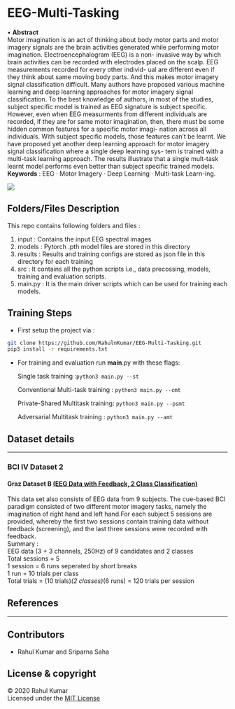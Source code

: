 # EEG-Multi-Tasking
 
 • **Abstract**  
Motor imagination is an act of thinking about body motor parts and motor imagery signals are the brain activities generated while performing motor imagination. Electroencephalogram (EEG) is a non- invasive way by which brain activities can be recorded with electrodes placed on the scalp. EEG measurements recorded for every other individ- ual are different even if they think about same moving body parts. And this makes motor imagery signal classification difficult. Many authors have proposed various machine learning and deep learning approaches for motor imagery signal classification. To the best knowledge of authors, in most of the studies, subject specific model is trained as EEG signature is subject specific. However, even when EEG measurments from different individuals are recorded, if they are for same motor imagination, then, there must be some hidden common features for a specific motor imagi- nation across all individuals. With subject specific models, those features can’t be learnt. We have proposed yet another deep learning approach for motor imagery signal classification where a single deep learning sys- tem is trained with a multi-task learning approach. The results illustrate that a single mult-task learnt model performs even better than subject specific trained models.    
**Keywords** : EEG · Motor Imagery · Deep Learning · Multi-task Learn-ing.


  
![](Assets/Brain.jpg)

## Folders/Files Description
This repo contains following folders and files :  
1. input : Contains the input EEG spectral images
2. models  : Pytorch .pth model files are stored in this directory 
3. results    : Results and training configs are stored as json file in this directory for each training
4. src    :  It contains all the python scripts i.e., data precossing, models, training and evaluation scripts.
5. main.py     : It is the main driver scripts which can be used for training each models.


## Training Steps
- First setup the project via : 
```bash
git clone https://github.com/RahulnKumar/EEG-Multi-Tasking.git
pip3 install -r requirements.txt
```
- For training and evaluation run __main__.py with these flags:

  Single task training :`python3 main.py --st`  

  Conventional Multi-task training : `python3 main.py --cmt`  

  Private-Shared Multitask training: `python3 main.py --psmt`  

  Adversarial Multitask training : `python3 main.py --amt`  
  

## Dataset details  
****


### BCI IV Dataset 2

#### Graz Dataset B  [(EEG Data with Feedback, 2 Class Classification)](http://bbci.de/competition/iv/desc_2b.pdf)  
This data set also consists of EEG data from 9 subjects. The cue-based BCI paradigm consisted of two different motor imagery tasks, namely the imagination of right hand and left hand.For each subject 5 sessions are provided, whereby the first two sessions contain training data without feedback (screening), and the last three sessions were recorded with feedback.  
Summary :    
  EEG data (3 + 3 channels, 250Hz) of 9 candidates and 2 classes     
  Total sessions = 5   
  1 session      = 6 runs seperated by short breaks    
  1 run          = 10 trials per class  
  Total trials   = (10 trials)*(2 classes)*(6 runs) = 120 trials per session   

   

## References

-----------


## Contributors  
 - Rahul Kumar and Sriparna Saha
 ## License & copyright
 © 2020 Rahul Kumar   
 Licensed under the [MIT License](LICENSE)
